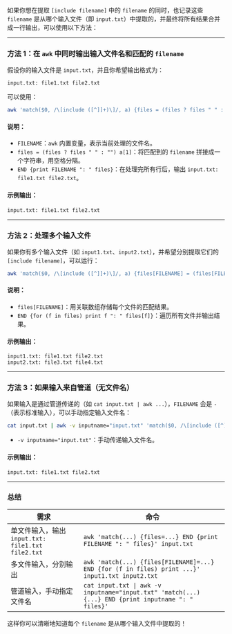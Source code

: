 如果你想在提取 `[include filename]` 中的 `filename` 的同时，也记录这些 `filename` 是从哪个输入文件（即 `input.txt`）中提取的，并最终将所有结果合并成一行输出，可以使用以下方法：

---

### **方法 1：在 `awk` 中同时输出输入文件名和匹配的 `filename`**
假设你的输入文件是 `input.txt`，并且你希望输出格式为：
```
input.txt: file1.txt file2.txt
```
可以使用：
```bash
awk 'match($0, /\[include ([^]]+)\]/, a) {files = (files ? files " " : "") a[1]} END {print FILENAME ": " files}' input.txt
```

#### **说明：**
- `FILENAME`：`awk` 内置变量，表示当前处理的文件名。
- `files = (files ? files " " : "") a[1]`：将匹配到的 `filename` 拼接成一个字符串，用空格分隔。
- `END {print FILENAME ": " files}`：在处理完所有行后，输出 `input.txt: file1.txt file2.txt`。

#### **示例输出：**
```
input.txt: file1.txt file2.txt
```

---

### **方法 2：处理多个输入文件**
如果你有多个输入文件（如 `input1.txt`、`input2.txt`），并希望分别提取它们的 `[include filename]`，可以运行：
```bash
awk 'match($0, /\[include ([^]]+)\]/, a) {files[FILENAME] = (files[FILENAME] ? files[FILENAME] " " : "") a[1]} END {for (f in files) print f ": " files[f]}' input1.txt input2.txt
```

#### **说明：**
- `files[FILENAME]`：用关联数组存储每个文件的匹配结果。
- `END {for (f in files) print f ": " files[f]}`：遍历所有文件并输出结果。

#### **示例输出：**
```
input1.txt: file1.txt file2.txt
input2.txt: file3.txt file4.txt
```

---

### **方法 3：如果输入来自管道（无文件名）**
如果输入是通过管道传递的（如 `cat input.txt | awk ...`），`FILENAME` 会是 `-`（表示标准输入），可以手动指定输入文件名：
```bash
cat input.txt | awk -v inputname="input.txt" 'match($0, /\[include ([^]]+)\]/, a) {files = (files ? files " " : "") a[1]} END {print inputname ": " files}'
```
- `-v inputname="input.txt"`：手动传递输入文件名。

#### **示例输出：**
```
input.txt: file1.txt file2.txt
```

---

### **总结**
| 需求                                              | 命令                                                                                                |
| ------------------------------------------------- | --------------------------------------------------------------------------------------------------- |
| 单文件输入，输出 `input.txt: file1.txt file2.txt` | `awk 'match(...) {files=...} END {print FILENAME ": " files}' input.txt`                            |
| 多文件输入，分别输出                              | `awk 'match(...) {files[FILENAME]=...} END {for (f in files) print ...}' input1.txt input2.txt`     |
| 管道输入，手动指定文件名                          | `cat input.txt \| awk -v inputname="input.txt" 'match(...) {...} END {print inputname ": " files}'` |

这样你可以清晰地知道每个 `filename` 是从哪个输入文件中提取的！